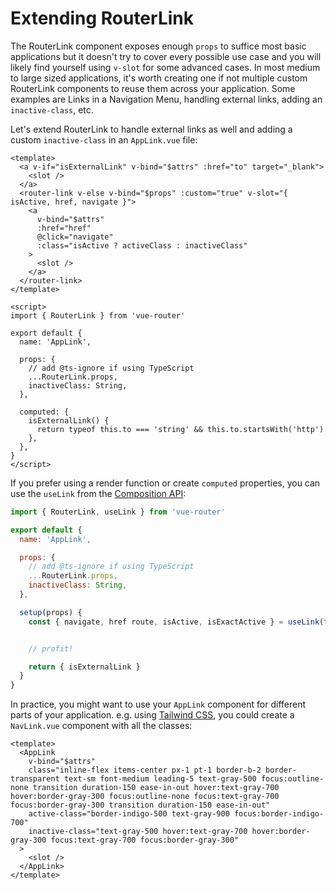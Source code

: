 # Extending RouterLink

The RouterLink component exposes enough `props` to suffice most basic applications but it doesn't try to cover every possible use case and you will likely find yourself using `v-slot` for some advanced cases. In most medium to large sized applications, it's worth creating one if not multiple custom RouterLink components to reuse them across your application. Some examples are Links in a Navigation Menu, handling external links, adding an `inactive-class`, etc.

Let's extend RouterLink to handle external links as well and adding a custom `inactive-class` in an `AppLink.vue` file:

```vue
<template>
  <a v-if="isExternalLink" v-bind="$attrs" :href="to" target="_blank">
    <slot />
  </a>
  <router-link v-else v-bind="$props" :custom="true" v-slot="{ isActive, href, navigate }">
    <a
      v-bind="$attrs"
      :href="href"
      @click="navigate"
      :class="isActive ? activeClass : inactiveClass"
    >
      <slot />
    </a>
  </router-link>
</template>

<script>
import { RouterLink } from 'vue-router'

export default {
  name: 'AppLink',

  props: {
    // add @ts-ignore if using TypeScript
    ...RouterLink.props,
    inactiveClass: String,
  },

  computed: {
    isExternalLink() {
      return typeof this.to === 'string' && this.to.startsWith('http')
    },
  },
}
</script>
```

If you prefer using a render function or create `computed` properties, you can use the `useLink` from the [Composition API](./composition-api.md):

```js
import { RouterLink, useLink } from 'vue-router'

export default {
  name: 'AppLink',

  props: {
    // add @ts-ignore if using TypeScript
    ...RouterLink.props,
    inactiveClass: String,
  },

  setup(props) {
    const { navigate, href route, isActive, isExactActive } = useLink(toRef(props, 'to'))


    // profit!

    return { isExternalLink }
  }
}
```

In practice, you might want to use your `AppLink` component for different parts of your application. e.g. using [Tailwind CSS](https://tailwindcss.com), you could create a `NavLink.vue` component with all the classes:

```vue
<template>
  <AppLink
    v-bind="$attrs"
    class="inline-flex items-center px-1 pt-1 border-b-2 border-transparent text-sm font-medium leading-5 text-gray-500 focus:outline-none transition duration-150 ease-in-out hover:text-gray-700 hover:border-gray-300 focus:outline-none focus:text-gray-700 focus:border-gray-300 transition duration-150 ease-in-out"
    active-class="border-indigo-500 text-gray-900 focus:border-indigo-700"
    inactive-class="text-gray-500 hover:text-gray-700 hover:border-gray-300 focus:text-gray-700 focus:border-gray-300"
  >
    <slot />
  </AppLink>
</template>
```
